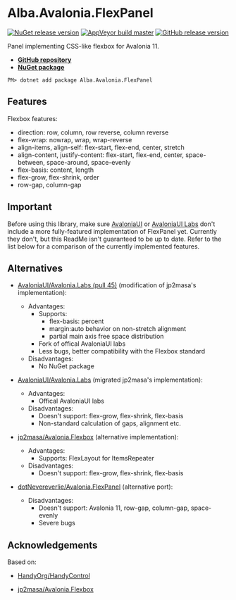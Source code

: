# Alba.Avalonia.FlexPanel

[![NuGet release version](https://img.shields.io/nuget/v/Alba.Avalonia.FlexPanel.svg?label=release&logo=data:image/png;base64,iVBORw0KGgoAAAANSUhEUgAAAA4AAAAOCAYAAAAfSC3RAAAAGXRFWHRTb2Z0d2FyZQBBZG9iZSBJbWFnZVJlYWR5ccllPAAAAMpJREFUeNqUkbENwjAQRY8ovZkgG5AJYALS0GaDMAGeACYIE7ABtFSZgEyAy3TegG/pR7IuToCTXuHTvTufvTo8h42InIAFTn6MDARxCwr5I3JOuYAuyhdsqCPU%2BFHslHQD9cKwI7jmKtlSsrz%2BPiGGGhOLBjSgAg/m3jO7nzMlSrSbiXLJV510A3dOi0X/TRTuNko9KMGaayyKcVSUhbtbLfoZ0SX%2BciL2CbFR5/DPXl91l5jcsjg0eHH3UouecqfyNRsIH8p9BBgAANInlRmoOxQAAAAASUVORK5CYII=)](https://www.nuget.org/packages/Alba.Avalonia.FlexPanel)
[![AppVeyor build master](https://img.shields.io/appveyor/ci/athari/alba-avalonia-flexpanel/master.svg?logo=appveyor)](https://ci.appveyor.com/project/Athari/alba-avalonia-flexpanel/branch/master)
[![GitHub release version](https://img.shields.io/github/release/Athari/Alba.Avalonia.FlexPanel.svg?logo=github)](https://github.com/Athari/Alba.Avalonia.FlexPanel/releases)

Panel implementing CSS-like flexbox for Avalonia 11.

* [**GitHub repository**](https://github.com/Athari/Alba.Avalonia.FlexPanel)
* [**NuGet package**](https://www.nuget.org/packages/Alba.Avalonia.FlexPanel)
<!-- -->
    PM> dotnet add package Alba.Avalonia.FlexPanel

## Features

Flexbox features:
* direction: row, column, row reverse, column reverse
* flex-wrap: nowrap, wrap, wrap-reverse
* align-items, align-self: flex-start, flex-end, center, stretch
* align-content, justify-content: flex-start, flex-end, center, space-between, space-around, space-evenly
* flex-basis: content, length
* flex-grow, flex-shrink, order
* row-gap, column-gap

## Important

Before using this library, make sure [AvaloniaUI](https://github.com/AvaloniaUI/Avalonia) or [AvaloniaUI Labs](https://github.com/AvaloniaUI/Avalonia.Labs) don't include a more fully-featured implementation of FlexPanel yet. Currently they don't, but this ReadMe isn't guaranteed to be up to date. Refer to the list below for a comparison of the currently implemented features.

## Alternatives

* [AvaloniaUI/Avalonia.Labs (pull 45)](https://github.com/AvaloniaUI/Avalonia.Labs/pull/45) (modification of jp2masa's implementation):
    * Advantages:
        * Supports:
            * flex-basis: percent
            * margin:auto behavior on non-stretch alignment
            * partial main axis free space distribution
        * Fork of offical AvaloniaUI labs
        * Less bugs, better compatibility with the Flexbox standard
    * Disadvantages:
        * No NuGet package

* [AvaloniaUI/Avalonia.Labs](https://github.com/AvaloniaUI/Avalonia.Labs) (migrated jp2masa's implementation):
    * Advantages:
        * Offical AvaloniaUI labs
    * Disadvantages:
        * Doesn't support: flex-grow, flex-shrink, flex-basis
        * Non-standard calculation of gaps, alignment etc.

* [jp2masa/Avalonia.Flexbox](https://github.com/jp2masa/Avalonia.Flexbox) (alternative implementation):
    * Advantages:
        * Supports: FlexLayout for ItemsRepeater
    * Disadvantages:
        * Doesn't support: flex-grow, flex-shrink, flex-basis

* [dotNevereverlie/Avalonia.FlexPanel](https://github.com/dotNevereverlie/Avalonia.FlexPanel) (alternative port):
    * Disadvantages:
        * Doesn't support: Avalonia 11, row-gap, column-gap, space-evenly
        * Severe bugs

## Acknowledgements

Based on:

* [HandyOrg/HandyControl](https://github.com/HandyOrg/HandyControl)

* [jp2masa/Avalonia.Flexbox](https://github.com/jp2masa/Avalonia.Flexbox)